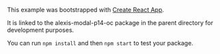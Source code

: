 This example was bootstrapped with [Create React App](https://github.com/facebook/create-react-app).

It is linked to the alexis-modal-p14-oc package in the parent directory for development purposes.

You can run `npm install` and then `npm start` to test your package.
